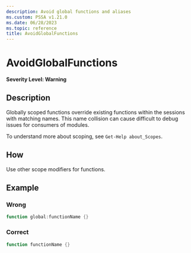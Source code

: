 ```yaml
---
description: Avoid global functions and aliases
ms.custom: PSSA v1.21.0
ms.date: 06/28/2023
ms.topic: reference
title: AvoidGlobalFunctions
---
```

# AvoidGlobalFunctions

**Severity Level: Warning**

## Description

Globally scoped functions override existing functions within the sessions with matching names. This
name collision can cause difficult to debug issues for consumers of modules.


To understand more about scoping, see `Get-Help about_Scopes`.

## How

Use other scope modifiers for functions.

## Example

### Wrong

```powershell
function global:functionName {}
```

### Correct

```powershell
function functionName {}
```
